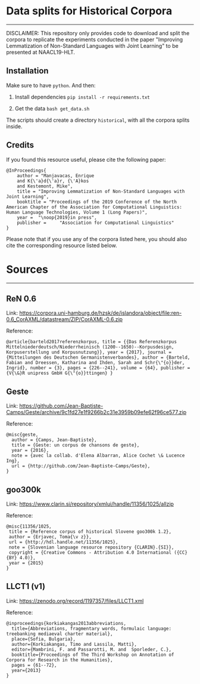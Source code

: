 
# Data splits for Historical Corpora
----------------------------------

DISCLAIMER: This repository only provides code to download and split the corpora to replicate the experiments conducted in the paper "Improving Lemmatization of Non-Standard Languages with Joint Learning" to be presented at NAACL19-HLT.

## Installation

Make sure to have `python`. And then:

1. Install dependencies
`pip install -r requirements.txt`

2. Get the data
`bash get_data.sh`

The scripts should create a directory `historical`, with all the corpora splits inside.

## Credits

If you found this resource useful, please cite the following paper:

```
@InProceedings{
	author = "Manjavacas, Enrique
	and K{\'a}d{\'a}r, {\'A}kos
	and Kestemont, Mike",
	title = "Improving Lemmatization of Non-Standard Languages with Joint Learning",
	booktitle = "Proceedings of the 2019 Conference of the North American Chapter of the Association for Computational Linguistics: Human Language Technologies, Volume 1 (Long Papers)",
	year = 	"\noop{2019}in press",
	publisher = 	"Association for Computational Linguistics"
}
```

Please note that if you use any of the corpora listed here, you should also cite the corresponding resource listed below.

# Sources
---------

## ReN 0.6

Link: https://corpora.uni-hamburg.de/hzsk/de/islandora/object/file:ren-0.6_CorAXML/datastream/ZIP/CorAXML-0.6.zip

Reference:
```
@article{barteld2017referenzkorpus, title = {{Das Referenzkorpus Mittelniederdeutsch/Niederrheinisch (1200--1650)--Korpusdesign, Korpuserstellung und Korpusnutzung}}, year = {2017}, journal = {Mitteilungen des Deutschen Germanistenverbandes}, author = {Barteld, Fabian and Dreessen, Katharina and Ihden, Sarah and Schr{\"{o}}der, Ingrid}, number = {3}, pages = {226--241}, volume = {64}, publisher = {V{\&}R unipress GmbH G{\"{o}}ttingen} }
```

## Geste

Link: https://github.com/Jean-Baptiste-Camps/Geste/archive/9c1fd27e1f9266b2c31e3959b09efe62f96ce577.zip

Reference:
```
@misc{geste,
  author = {Camps, Jean-Baptiste},
  title = {Geste: un corpus de chansons de geste},
  year = {2016},
  note = {avec la collab. d'Elena Albarran, Alice Cochet \& Lucence Ing},
  url = {http://github.com/Jean-Baptiste-Camps/Geste},
}
```

## goo300k

Link: https://www.clarin.si/repository/xmlui/handle/11356/1025/allzip

Reference:
```
@misc{11356/1025,
 title = {Reference corpus of historical Slovene goo300k 1.2},
 author = {Erjavec, Toma{\v z}},
 url = {http://hdl.handle.net/11356/1025},
 note = {Slovenian language resource repository {CLARIN}.{SI}},
 copyright = {Creative Commons - Attribution 4.0 International ({CC} {BY} 4.0)},
 year = {2015} 
}
```

## LLCT1 (v1)

Link: https://zenodo.org/record/1197357/files/LLCT1.xml

Reference:
```
@inproceedings{korkiakangas2013abbreviations,
  title={Abbreviations, fragmentary words, formulaic language: treebanking mediaeval charter material},
  place={Sofia, Bulgaria},
  author={Korkiakangas, Timo and Lassila, Matti},
  editor={Mambrini, F. and Passarotti, M. and  Sporleder, C.},
  booktitle={Proceedings of The Third Workshop on Annotation of Corpora for Research in the Humanities},
  pages = {61--72},
  year={2013}
}
```

